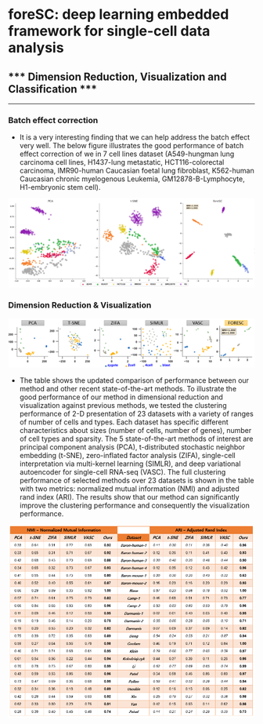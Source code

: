 #  foreSC: deep learning embedded framework for single-cell data analysis 
## *** Dimension Reduction, Visualization and Classification ***
-----------------------------------------------------------------------------------------------------------------------------------------------------------
 
### Batch effect correction

* It is a very interesting finding that we can help address the batch effect very well. The below figure illustrates the good performance of batch effect correction of we in 7 cell lines dataset (A549-hungman lung carcinoma cell lines, H1437-lung metastatic, HCT116-colorectal carcinoma, IMR90-human Caucasian foetal lung fibroblast, K562-human Caucasian chronic myelogenous Leukemia, GM12878-B-Lymphocyte, H1-embryonic stem cell). 

<img src="imgs/7celllines.PNG"> 

### Dimension Reduction & Visualization
<img src="imgs/performance_1.png" width="1200"> 

* The table shows the updated comparison of performance between our method and other recent state-of-the-art methods. To illustrate the good performance of our method in dimensional reduction and visualization against previous methods, we tested the clustering performance of 2-D presentation of 23 datasets with a variety of ranges of number of cells and types. Each dataset has specific different characteristics about sizes (number of cells, number of genes), number of cell types and sparsity. The 5 state-of-the-art methods of interest are principal component analysis (PCA), t-distributed stochastic neighbor embedding (t-SNE), zero-inflated factor analysis (ZIFA), single-cell interpretation via multi-kernel learning (SIMLR), and deep variational autoencoder for single-cell RNA-seq (VASC). The full clustering performance of selected methods over 23 datasets is shown in the table with two metrics: normalized mutual information (NMI) and adjusted rand index (ARI). The results show that our method can significantly improve the clustering performance and consequently the visualization performance. 

<img src="imgs/performance_2.png"> 
